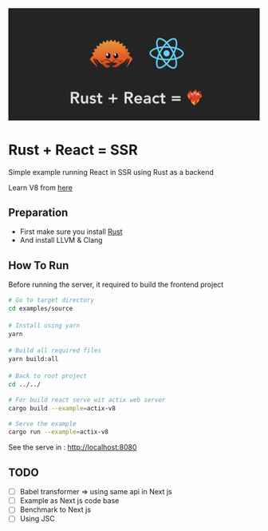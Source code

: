 <img src="./.github/images/banner.png">

# Rust + React = SSR
Simple example running React in SSR using Rust as a backend

Learn V8 from [here](https://github.com/denoland/rusty_v8/blob/main/examples/hello_world.rs)

## Preparation
- First make sure you install [Rust](https://www.rust-lang.org/)
- And install LLVM & Clang

## How To Run

Before running the server, it required to build the frontend project

```bash
# Go to target directory
cd examples/source

# Install using yarn
yarn 

# Build all required files
yarn build:all

# Back to root project
cd ../../
```

```bash
# For build react serve wit actix web server
cargo build --example=actix-v8
```

```bash
# Serve the example
cargo run --example=actix-v8
```

See the serve in : [http://localhost:8080](http://localhost:8080)

## TODO
- [ ] Babel transformer => using same api in Next js
- [ ] Example as Next js code base
- [ ] Benchmark to Next js
- [ ] Using JSC